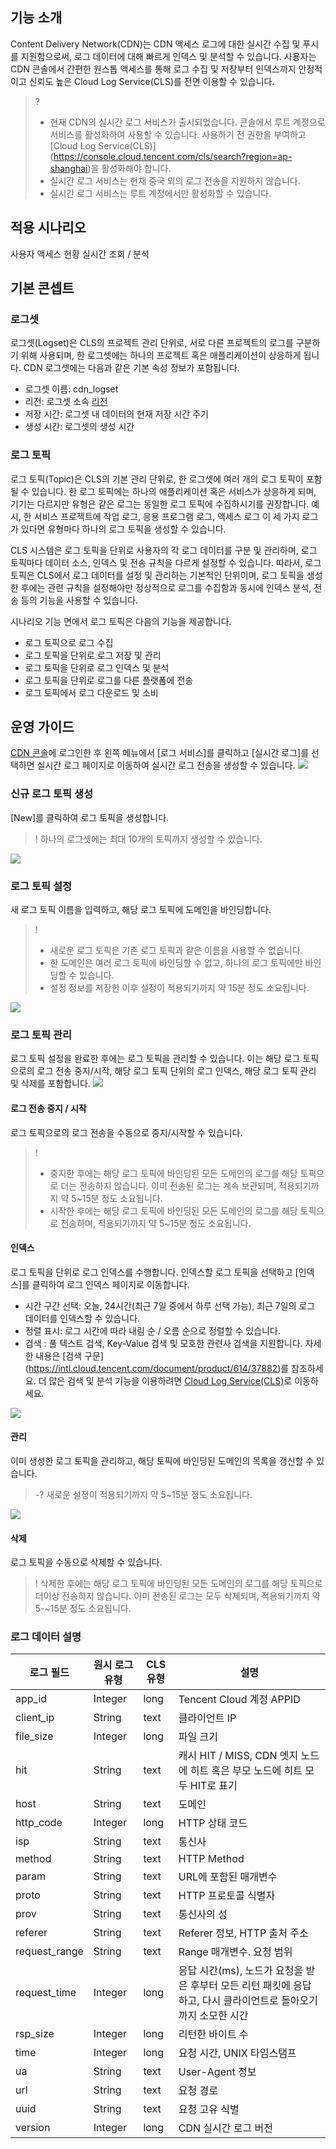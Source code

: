 ## 기능 소개

Content Delivery Network(CDN)는 CDN 액세스 로그에 대한 실시간 수집 및 푸시를 지원함으로써, 로그 데이터에 대해 빠르게 인덱스 및 분석할 수 있습니다. 사용자는 CDN 콘솔에서 간편한 원스톱 액세스를 통해 로그 수집 및 저장부터 인덱스까지 안정적이고 신뢰도 높은 Cloud Log Service(CLS)를 전면 이용할 수 있습니다.

>? 
>- 현재 CDN의 실시간 로그 서비스가 출시되었습니다. 콘솔에서 루트 계정으로 서비스를 활성화하여 사용할 수 있습니다. 사용하기 전 권한을 부여하고 [Cloud Log Service(CLS)] (https://console.cloud.tencent.com/cls/search?region=ap-shanghai)을 활성화해야 합니다.
>- 실시간 로그 서비스는 현재 중국 외의 로그 전송을 지원하지 않습니다.
>- 실시간 로그 서비스는 루트 계정에서만 활성화할 수 있습니다.

## 적용 시나리오
사용자 액세스 현황 실시간 조회 / 분석

## 기본 콘셉트
### 로그셋
로그셋(Logset)은 CLS의 프로젝트 관리 단위로, 서로 다른 프로젝트의 로그를 구분하기 위해 사용되며, 한 로그셋에는 하나의 프로젝트 혹은 애플리케이션이 상응하게 됩니다. CDN 로그셋에는 다음과 같은 기본 속성 정보가 포함됩니다.
+ 로그셋 이름: cdn_logset
+ 리전: 로그셋 소속 [리전](https://intl.cloud.tencent.com/document/product/614/18940)
+ 저장 시간: 로그셋 내 데이터의 현재 저장 시간 주기
+ 생성 시간: 로그셋의 생성 시간

### 로그 토픽
로그 토픽(Topic)은 CLS의 기본 관리 단위로, 한 로그셋에 여러 개의 로그 토픽이 포함될 수 있습니다. 한 로그 토픽에는 하나의 애플리케이션 혹은 서비스가 상응하게 되며, 기기는 다르지만 유형은 같은 로그는 동일한 로그 토픽에 수집하시기를 권장합니다. 예시, 한 서비스 프로젝트에 작업 로그, 응용 프로그램 로그, 액세스 로그 이 세 가지 로그가 있다면 유형마다 하나의 로그 토픽을 생성할 수 있습니다.

CLS 시스템은 로그 토픽을 단위로 사용자의 각 로그 데이터를 구분 및 관리하며, 로그 토픽마다 데이터 소스, 인덱스 및 전송 규칙을 다르게 설정할 수 있습니다. 따라서, 로그 토픽은 CLS에서 로그 데이터를 설정 및 관리하는 기본적인 단위이며, 로그 토픽을 생성한 후에는 관련 규칙을 설정해야만 정상적으로 로그를 수집함과 동시에 인덱스 분석, 전송 등의 기능을 사용할 수 있습니다.

시나리오 기능 면에서 로그 토픽은 다음의 기능을 제공합니다.
- 로그 토픽으로 로그 수집
- 로그 토픽을 단위로 로그 저장 및 관리
- 로그 토픽을 단위로 로그 인덱스 및 분석
- 로그 토픽을 단위로 로그를 다른 플랫폼에 전송
- 로그 토픽에서 로그 다운로드 및 소비

## 운영 가이드
[CDN 콘솔](https://console.cloud.tencent.com/cdn)에 로그인한 후 왼쪽 메뉴에서 [로그 서비스]를 클릭하고 [실시간 로그]를 선택하면 실시간 로그 페이지로 이동하여 실시간 로그 전송을 생성할 수 있습니다.
![](https://main.qcloudimg.com/raw/d6f22b7194f2e3433f9bbee4f4e4a1dc.png)

### 신규 로그 토픽 생성
[New]를 클릭하여 로그 토픽을 생성합니다.
>! 하나의 로그셋에는 최대 10개의 토픽까지 생성할 수 있습니다.

![](https://main.qcloudimg.com/raw/94136aa047219848f82948e19cd8dc06.png)

### 로그 토픽 설정
새 로그 토픽 이름을 입력하고, 해당 로그 토픽에 도메인을 바인딩합니다.
>!
>- 새로운 로그 토픽은 기존 로그 토픽과 같은 이름을 사용할 수 없습니다.
>- 한 도메인은 여러 로그 토픽에 바인딩할 수 없고, 하나의 로그 토픽에만 바인딩할 수 있습니다.
>- 설정 정보를 저장한 이후 설정이 적용되기까지 약 15분 정도 소요됩니다.

![](https://main.qcloudimg.com/raw/6e820577732ecc679aae25386683c57e.png)

### 로그 토픽 관리
로그 토픽 설정을 완료한 후에는 로그 토픽을 관리할 수 있습니다. 이는 해당 로그 토픽으로의 로그 전송 중지/시작, 해당 로그 토픽 단위의 로그 인덱스, 해당 로그 토픽 관리 및 삭제를 포함합니다.
![](https://main.qcloudimg.com/raw/46d8293f0819b693b4b17fa6a79ca78c.png)

#### 로그 전송 중지 / 시작
로그 토픽으로의 로그 전송을 수동으로 중지/시작할 수 있습니다.
>!
>- 중지한 후에는 해당 로그 토픽에 바인딩된 모든 도메인의 로그를 해당 토픽으로 더는 전송하지 않습니다. 이미 전송된 로그는 계속 보관되며, 적용되기까지 약 5~15분 정도 소요됩니다.
>- 시작한 후에는 해당 로그 토픽에 바인딩된 모든 도메인의 로그를 해당 토픽으로 전송하며, 적용되기까지 약 5~15분 정도 소요됩니다.

#### 인덱스
로그 토픽을 단위로 로그 인덱스를 수행합니다. 인덱스할 로그 토픽을 선택하고 [인덱스]를 클릭하여 로그 인덱스 페이지로 이동합니다.
+ 시간 구간 선택: 오늘, 24시간(최근 7일 중에서 하루 선택 가능), 최근 7일의 로그 데이터를 인덱스할 수 있습니다.
+ 정렬 표시: 로그 시간에 따라 내림 순 / 오름 순으로 정렬할 수 있습니다.
+ 검색 : 풀 텍스트 검색, Key-Value 검색 및 모호한 관련사 검색을 지원합니다. 자세한 내용은 [검색 구문] (https://intl.cloud.tencent.com/document/product/614/37882)를 참조하세요. 더 많은 검색 및 분석 기능을 이용하려면 [Cloud Log Service(CLS)](https://console.cloud.tencent.com/cls/search?region=ap-shanghai)로 이동하세요.

![](https://main.qcloudimg.com/raw/dbc8e4aa6ae93062c22cadf4b9373e64.png)


#### 관리
이미 생성한 로그 토픽을 관리하고, 해당 토픽에 바인딩된 도메인의 목록을 갱신할 수 있습니다.
>-? 새로운 설정이 적용되기까지 약 5~15분 정도 소요됩니다.
>
![](https://main.qcloudimg.com/raw/ce1f6df0d8bde8ce66f7ebfb4a233e6e.png)

#### 삭제
로그 토픽을 수동으로 삭제할 수 있습니다.
>! 삭제한 후에는 해당 로그 토픽에 바인딩된 모든 도메인의 로그를 해당 토픽으로 더이상 전송하지 않습니다. 이미 전송된 로그는 모두 삭제되며, 적용되기까지 약 5-~15분 정도 소요됩니다.

### 로그 데이터 설명

| 로그 필드      | 원시 로그 유형 | CLS 유형 | 설명                                                         |
| ------------- | ------------ | ------------ | ------------------------------------------------------------ |
| app_id        | Integer      | long         | Tencent Cloud 계정 APPID                                             |
| client_ip     | String       | text         | 클라이언트 IP                                                    |
| file_size     | Integer      | long         | 파일 크기                                                     |
| hit           | String       | text         | 캐시 HIT / MISS, CDN 엣지 노드에 히트 혹은 부모 노드에 히트 모두 HIT로 표기   |
| host          | String       | text         | 도메인                                                         |
| http_code     | Integer      | long         | HTTP 상태 코드                                                  |
| isp           | String       | text         | 통신사                                                       |
| method        | String       | text         | HTTP Method                                                  |
| param         | String       | text         | URL에 포함된 매개변수                                               |
| proto         | String       | text         | HTTP 프로토콜 식별자                                                |
| prov          | String       | text         | 통신사의 성                                                   |
| referer       | String       | text         | Referer 정보, HTTP  출처 주소                                 |
| request_range | String       | text         | Range 매개변수. 요청 범위                                         |
| request_time  | Integer      | long         | 응답 시간(ms), 노드가 요청을 받은 후부터 모든 리턴 패킷에 응답하고, 다시 클라이언트로 돌아오기까지 소모한 시간 |
| rsp_size      | Integer      | long         | 리턴한 바이트 수                                                   |
| time          | Integer      | long         | 요청 시간, UNIX 타임스탬프                                        |
| ua            | String       | text         | User-Agent 정보                                              |
| url           | String       | text         | 요청 경로                                                     |
| uuid          | String       | text         | 요청 고유 식별                                               |
| version       | Integer      | long         | CDN 실시간 로그 버전                                                    |
